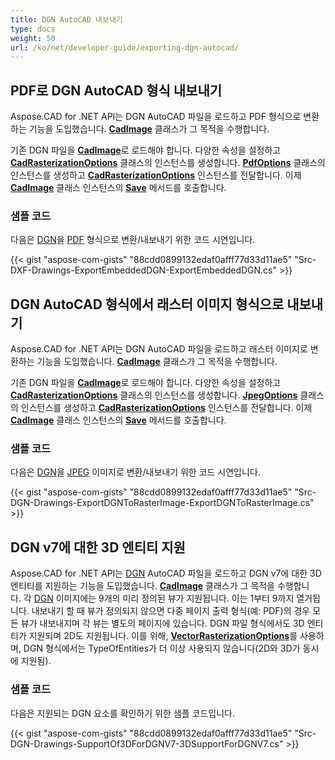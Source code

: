 ```yaml
---
title: DGN AutoCAD 내보내기
type: docs
weight: 50
url: /ko/net/developer-guide/exporting-dgn-autocad/
---
```


## **PDF로 DGN AutoCAD 형식 내보내기**

Aspose.CAD for .NET API는 DGN AutoCAD 파일을 로드하고 PDF 형식으로 변환하는 기능을 도입했습니다. [**CadImage**](https://reference.aspose.com/cad/net/aspose.cad.fileformats.cad/cadimage) 클래스가 그 목적을 수행합니다.

기존 DGN 파일을 [**CadImage**](https://reference.aspose.com/cad/net/aspose.cad.fileformats.cad/cadimage)로 로드해야 합니다. 다양한 속성을 설정하고 [**CadRasterizationOptions**](https://reference.aspose.com/cad/net/aspose.cad.imageoptions/cadrasterizationoptions) 클래스의 인스턴스를 생성합니다. [**PdfOptions**](https://reference.aspose.com/cad/net/aspose.cad.imageoptions/pdfoptions) 클래스의 인스턴스를 생성하고 [**CadRasterizationOptions**](https://reference.aspose.com/cad/net/aspose.cad.imageoptions/cadrasterizationoptions) 인스턴스를 전달합니다. 이제 [**CadImage**](https://reference.aspose.com/cad/net/aspose.cad.fileformats.cad/cadimage) 클래스 인스턴스의 [**Save**](https://reference.aspose.com/cad/net/aspose.cad/image/methods/save/index) 메서드를 호출합니다.

### 샘플 코드

다음은 [DGN](https://docs.fileformat.com/cad/dgn/)을 [PDF](https://docs.fileformat.com/pdf/) 형식으로 변환/내보내기 위한 코드 시연입니다.

{{< gist "aspose-com-gists" "88cdd0899132edaf0afff77d33d11ae5" "Src-DXF-Drawings-ExportEmbeddedDGN-ExportEmbeddedDGN.cs" >}}

## **DGN AutoCAD 형식에서 래스터 이미지 형식으로 내보내기**

Aspose.CAD for .NET API는 DGN AutoCAD 파일을 로드하고 래스터 이미지로 변환하는 기능을 도입했습니다. [**CadImage**](https://reference.aspose.com/cad/net/aspose.cad.fileformats.cad/cadimage) 클래스가 그 목적을 수행합니다.

기존 DGN 파일을 [**CadImage**](https://reference.aspose.com/cad/net/aspose.cad.fileformats.cad/cadimage)로 로드해야 합니다. 다양한 속성을 설정하고 [**CadRasterizationOptions**](https://reference.aspose.com/cad/net/aspose.cad.imageoptions/cadrasterizationoptions) 클래스의 인스턴스를 생성합니다. [**JpegOptions**](https://reference.aspose.com/cad/net/aspose.cad.imageoptions/jpegoptions) 클래스의 인스턴스를 생성하고 [**CadRasterizationOptions**](https://reference.aspose.com/cad/net/aspose.cad.imageoptions/cadrasterizationoptions) 인스턴스를 전달합니다. 이제 [**CadImage**](https://reference.aspose.com/cad/net/aspose.cad.fileformats.cad/cadimage) 클래스 인스턴스의 [**Save**](https://reference.aspose.com/cad/net/aspose.cad/image/methods/save/index) 메서드를 호출합니다.

### 샘플 코드

다음은 [DGN](https://docs.fileformat.com/cad/dgn/)을 [JPEG](https://docs.fileformat.com/image/jpeg/) 이미지로 변환/내보내기 위한 코드 시연입니다.

{{< gist "aspose-com-gists" "88cdd0899132edaf0afff77d33d11ae5" "Src-DGN-Drawings-ExportDGNToRasterImage-ExportDGNToRasterImage.cs" >}}

## **DGN v7에 대한 3D 엔티티 지원**

Aspose.CAD for .NET API는 [DGN](https://docs.fileformat.com/cad/dgn/) AutoCAD 파일을 로드하고 DGN v7에 대한 3D 엔티티를 지원하는 기능을 도입했습니다. [**CadImage**](https://reference.aspose.com/cad/net/aspose.cad.fileformats.cad/cadimage) 클래스가 그 목적을 수행합니다. 각 [DGN](https://docs.fileformat.com/cad/dgn/) 이미지에는 9개의 미리 정의된 뷰가 지원됩니다. 이는 1부터 9까지 열거됩니다. 내보내기 할 때 뷰가 정의되지 않으면 다중 페이지 출력 형식(예: PDF)의 경우 모든 뷰가 내보내지며 각 뷰는 별도의 페이지에 있습니다. DGN 파일 형식에서도 3D 엔티티가 지원되며 2D도 지원됩니다. 이를 위해, [**VectorRasterizationOptions**](https://reference.aspose.com/cad/net/aspose.cad.imageoptions/vectorrasterizationoptions)를 사용하며, DGN 형식에서는 TypeOfEntities가 더 이상 사용되지 않습니다(2D와 3D가 동시에 지원됨).

### 샘플 코드

다음은 지원되는 DGN 요소를 확인하기 위한 샘플 코드입니다.

{{< gist "aspose-com-gists" "88cdd0899132edaf0afff77d33d11ae5" "Src-DGN-Drawings-SupportOf3DForDGNV7-3DSupportForDGNV7.cs" >}}
